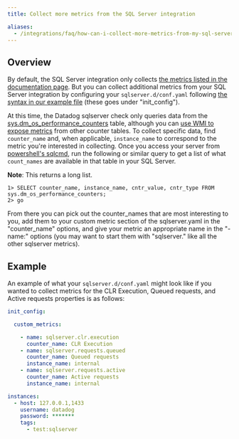 ```yaml
---
title: Collect more metrics from the SQL Server integration

aliases:
  - /integrations/faq/how-can-i-collect-more-metrics-from-my-sql-server-integration
---
```


## Overview

By default, the SQL Server integration only collects [the metrics listed in the documentation page][1]. But you can collect additional metrics from your SQL Server integration by configuring your `sqlserver.d/conf.yaml` following [the syntax in our example file][2] (these goes under "init_config").

At this time, the Datadog sqlserver check only queries data from the [sys.dm_os_performance_counters][3] table, although you can [use WMI to expose metrics][4] from other counter tables. To collect specific data, find `counter_name` and, when applicable, `instance_name` to correspond to the metric you're interested in collecting. Once you access your server from [powershell's sqlcmd][5], run the following or similar query to get a list of what `count_names` are available in that table in your SQL Server. 

**Note**: This returns a long list.

```text
1> SELECT counter_name, instance_name, cntr_value, cntr_type FROM sys.dm_os_performance_counters;
2> go
```

From there you can pick out the counter_names that are most interesting to you, add them to your custom metric section of the sqlserver.yaml in the "counter_name" options, and give your metric an appropriate name in the "- name:" options (you may want to start them with "sqlserver." like all the other sqlserver metrics).

## Example

An example of what your `sqlserver.d/conf.yaml` might look like if you wanted to collect metrics for the CLR Execution, Queued requests, and Active requests properties is as follows:

```yaml
init_config:

  custom_metrics:

    - name: sqlserver.clr.execution
      counter_name: CLR Execution
    - name: sqlserver.requests.queued
      counter_name: Queued requests
      instance_name: internal
    - name: sqlserver.requests.active
      counter_name: Active requests
      instance_name: internal

instances:
  - host: 127.0.0.1,1433
    username: datadog
    password: *******
    tags:
      - test:sqlserver
```

[1]: /integrations/sqlserver/
[2]: https://github.com/DataDog/integrations-core/blob/master/sqlserver/datadog_checks/sqlserver/data/conf.yaml.example
[3]: https://msdn.microsoft.com/en-us/library/ms187743.aspx
[4]: /integrations/guide/use-wmi-to-collect-more-sql-server-performance-metrics/
[5]: https://msdn.microsoft.com/en-us/library/ms188247.aspx
